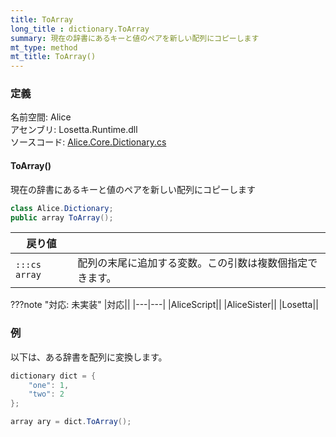 ```yaml
---
title: ToArray
long_title : dictionary.ToArray
summary: 現在の辞書にあるキーと値のペアを新しい配列にコピーします
mt_type: method
mt_title: ToArray()
---
```


### 定義
名前空間: Alice<br/>
アセンブリ: Losetta.Runtime.dll<br/>
ソースコード: [Alice.Core.Dictionary.cs](https://github.com/WSOFT-Project/Losetta/blob/master/Losetta.Runtime/Core/Extension/Alice.Core.Dictionary.cs)

#### ToArray()

現在の辞書にあるキーと値のペアを新しい配列にコピーします

```cs title="AliceScript"
class Alice.Dictionary;
public array ToArray();
```

|戻り値| |
|-|-|
|`:::cs array`|配列の末尾に追加する変数。この引数は複数個指定できます。|

???note "対応: 未実装"
    |対応||
    |---|---|
    |AliceScript||
    |AliceSister||
    |Losetta||

### 例
以下は、ある辞書を配列に変換します。

```cs title="AliceScript"
dictionary dict = {
    "one": 1,
    "two": 2
};

array ary = dict.ToArray();
```
